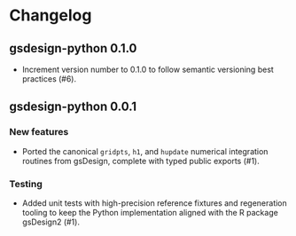 # Changelog

## gsdesign-python 0.1.0

- Increment version number to 0.1.0 to follow semantic versioning
  best practices (#6).

## gsdesign-python 0.0.1

### New features

- Ported the canonical `gridpts`, `h1`, and `hupdate` numerical integration
  routines from gsDesign, complete with typed public exports (#1).

### Testing

- Added unit tests with high-precision reference fixtures and regeneration
  tooling to keep the Python implementation aligned with the R package
  gsDesign2 (#1).
